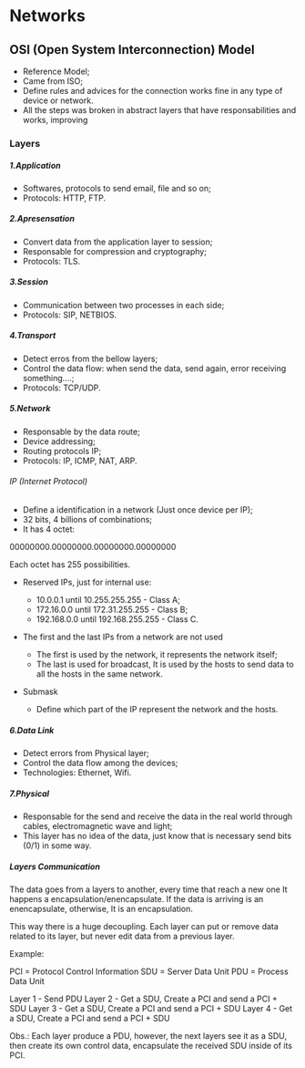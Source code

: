 # Networks

## OSI (Open System Interconnection) Model

- Reference Model;
- Came from ISO;
- Define rules and advices for the connection works fine in any type of device or network.
- All the steps was broken in abstract layers that have responsabilities and works, improving 

### Layers

##### 1.Application

- Softwares, protocols to send email, file and so on;
- Protocols: HTTP, FTP.

##### 2.Apresensation

- Convert data from the application layer to session;
- Responsable for compression and cryptography;
- Protocols: TLS.

##### 3.Session

- Communication between two processes in each side;
- Protocols: SIP, NETBIOS.

##### 4.Transport

- Detect erros from the bellow layers;
- Control the data flow: when send the data, send again, error receiving something....;
- Protocols: TCP/UDP.

##### 5.Network

- Responsable by the data route;
- Device addressing;
- Routing protocols IP;
- Protocols: IP, ICMP, NAT, ARP.


###### IP (Internet Protocol)

- Define a identification in a network (Just once device per IP);
- 32 bits, 4 billions of combinations;
- It has 4 octet:

00000000.00000000.00000000.00000000

Each octet has 255 possibilities.

- Reserved IPs, just for internal use:
    - 10.0.0.1    until 10.255.255.255  - Class A;
    - 172.16.0.0  until 172.31.255.255  - Class B;
    - 192.168.0.0 until 192.168.255.255 - Class C.

- The first and the last IPs from a network are not used
    - The first is used by the network, it represents the network itself;
    - The last is used for broadcast, It is used by the hosts to send data to all the hosts in the same network.

- Submask
    - Define which part of the IP represent the network and the hosts.

##### 6.Data Link

- Detect errors from Physical layer;
- Control the data flow among the devices;
- Technologies: Ethernet, Wifi.

##### 7.Physical

- Responsable for the send and receive the data in the real world through cables, electromagnetic wave and light;
- This layer has no idea of the data, just know that is necessary send bits (0/1) in some way.

##### Layers Communication

The data goes from a layers to another, every time that reach a new one It happens a encapsulation/enencapsulate. If the data is arriving is an enencapsulate, otherwise, It is an encapsulation.

This way there is a huge decoupling. Each layer can put or remove data related to its layer, but never edit data from a previous layer.

Example:

PCI = Protocol Control Information
SDU = Server Data Unit
PDU = Process Data Unit

Layer 1 - Send PDU
Layer 2 - Get a SDU, Create a PCI and send a PCI + SDU
Layer 3 - Get a SDU, Create a PCI and send a PCI + SDU
Layer 4 - Get a SDU, Create a PCI and send a PCI + SDU

Obs.: Each layer produce a PDU, however, the next layers see it as a SDU, then create its own control data, encapsulate the received SDU inside of its PCI.